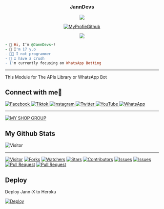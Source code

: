 <center>
  <h3>JannDevs</h3>
</center>

<p align="center">
  <img src="https://readme-typing-svg.herokuapp.com?color=000000&center=true&lines=Hi,+Welcoms+to+this+package">
</p>

<center>

[![MyProfieGithub](https://github.com/JannDevs.png?size=100)](https://github.com/JannDevs)
</center>

<p align="center">
  <img src="https://readme-typing-svg.herokuapp.com?color=00ff00&center=true&lines=It's+me+JannDevs;I'm+still+learning+to+be+a+Master">
</p>

```rb
- 👋 Hi, I’m @JannDevs-!
- 👀 I'm 17 y.o
- 👨‍💻 I not programmer
- 💞️ I have a crush
- I'm currently focusing on WhatsApp Botting
```
----------

This Module for The APIs Library or WhatsApp Bot

## Connect with me🍻

  <a href="https://facebook.com/adminjannstore" target="_blank">
    <img src="https://img.shields.io/badge/facebook-%23E4405F.svg?&style=for-the-badge&logo=facebook&logoColor=white&color=071A2C" alt="Facebook"/>
  </a>
  <a href="https://tiktok.com/strlcaa" target="_blank">
    <img src="https://img.shields.io/badge/tikok-%23E4405F.svg?&style=for-the-badge&logo=tiktok&logoColor=white&color=071A2C" alt="Tiktok"/>
  </a>
  <a href="https://instagram.com/strlcaa" target="_blank">
    <img src="https://img.shields.io/badge/instagram-%23E4405F.svg?&style=for-the-badge&logo=instagram&logoColor=white&color=071A2C" alt="Instagram"/>
  </a>
  <a href="https://twitter.com/JannStore" target="_blank">
    <img src="https://img.shields.io/badge/twitter-%23E4405F.svg?&style=for-the-badge&logo=twitter&logoColor=white&color=071A2C" alt="Twitter"/>
  </a>
  <a href="https://youtube.com/BOTINDO" target="_blank">
    <img src="https://img.shields.io/badge/youtube-%2312100E.svg?&style=for-the-badge&logo=youtube&logoColor=white&color=071A2C" alt="YouTube"/>
  </a>
<a href="https://wa.me/62895384429337?text=haii" target="_blank">
    <img src="https://img.shields.io/badge/whatsapp-%2312100E.svg?&style=for-the-badge&logo=whatsapp&logoColor=white&color=071A2C" alt="WhatsApp"/>
  </a>

___
[![MY SHOP GROUP](https://img.shields.io/badge/WhatsApp%20Group-25D366?style=for-the-badge&logo=whatsapp&logoColor=white)](https://chat.whatsapp.com/CarQQglJ5SV8nNiAusNMHu)

## My Github Stats
<img src="https://komarev.com/ghpvc/?username=Jann-X&label=Total%20Profile%20Visitor&color=071A2C&style=for-the-badge" alt="Visitor"/>

___
<a href="https://visitor-badge.glitch.me/badge?page_id=Jann-X/Jann-X"><img title="Visitor" src="https://visitor-badge.glitch.me/badge?page_id=Jann-X/Jann-X"></a>
<a href="https://github.com/Jann-X/Jann-X/network/members"><img title="Forks" src="https://img.shields.io/github/forks/Jann-X/Jann-X?label=Forks&color=blue&style=flat-square"></a>
<a href="https://github.com/Jann-X/Jann-X/watchers"><img title="Watchers" src="https://img.shields.io/github/watchers/Jann-X/Jann-X?label=Watchers&color=green&style=flat-square"></a>
<a href="https://github.com/Jann-X/Jann-X/stargazers"><img title="Stars" src="https://img.shields.io/github/stars/Jann-X/Jann-X?label=Stars&color=yellow&style=flat-square"></a>
<a href="https://github.com/Jann-X/Jann-X/graphs/contributors"><img title="Contributors" src="https://img.shields.io/github/contributors/Jann-X/Jann-X?label=Contributors&color=blue&style=flat-square"></a>
<a href="https://github.com/Jann-X/Jann-X/issues"><img title="Issues" src="https://img.shields.io/github/issues/Jann-X/Jann-X?label=Issues&color=success&style=flat-square"></a>
<a href="https://github.com/Fokusdotid/bersama/issues?q=is%3Aissue+is%3Aclosed"><img title="Issues" src="https://img.shields.io/github/issues-closed/Fokusdotid/bersama?label=Issues&color=red&style=flat-square"></a>
<a href="https://github.com/Fokusdotid/bersama/pulls"><img title="Pull Request" src="https://img.shields.io/github/issues-pr/Fokusdotid/bersama?label=PullRequest&color=success&style=flat-square"></a>
<a href="https://github.com/Fokusdotid/bersama/pulls?q=is%3Apr+is%3Aclosed"><img title="Pull Request" src="https://img.shields.io/github/issues-pr-closed/Fokusdotid/bersama?label=PullRequest&color=red&style=flat-square"></a>

## Deploy
<p>Deploy Jann-X to Heroku</p>

[![Deploy](https://www.herokucdn.com/deploy/button.svg)](https://heroku.com/deploy?template=https://github.com/Jann-X/Jann-X)

<!---
Jann-X/Jann-X is a ✨ special ✨ repository because its `README.md` (this file) appears on your GitHub profile.
You can click the Preview link to take a look at your changes.
--->
